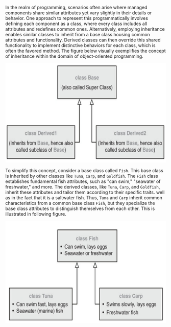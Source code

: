 [//]: # (### Basics of Inheritance)

In the realm of programming, scenarios often arise where managed components share similar attributes yet vary slightly in their details or behavior. One approach to represent this programmatically involves defining each component as a class, where every class includes all attributes and redefines common ones. Alternatively, employing inheritance enables similar classes to inherit from a base class housing common attributes and functionality. Derived classes can then override this shared functionality to implement distinctive behaviors for each class, which is often the favored method. The figure below visually exemplifies the concept of inheritance within the domain of object-oriented programming.

![Inheritance](https://github.com/soulimane-mammar/oop_cpp_course/blob/main/Lecture_11/inheritance.png?raw=true)

To simplify this concept, consider a base class called `Fish`. This base class is inherited by other classes like `Tuna`, `Carp`, and `Goldfish`. The `Fish` class establishes fundamental fish attributes, such as "can swim," "seawater of freshwater,"  and more. The derived classes, like `Tuna`, `Carp`, and `Goldfish`, inherit these attributes and tailor them according to their specific traits. well as in the fact that it is a saltwater fish.
Thus, `Tuna` and `Carp` inherit common characteristics from a common base class `Fish`, but they specialize the base class attributes to distinguish themselves from each other. This is illustrated in following figure.

![Inheritance Example](https://github.com/soulimane-mammar/oop_cpp_course/blob/main/Lecture_11/fish_tuna_carp.png?raw=true)
